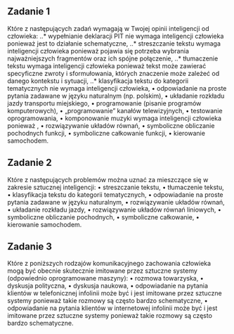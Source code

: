 ## Zadanie 1
Które z następujących zadań wymagają w Twojej opinii inteligencji od człowieka:
..* wypełnianie deklaracji PIT nie wymaga inteligencji człowieka ponieważ jest to działanie schematyczne,
..* streszczanie tekstu wymaga inteligencji człowieka ponieważ pojawia się potrzeba wybrania najważniejszych fragmentów oraz ich spójne połączenie,
..* tłumaczenie tekstu wymaga inteligencji człowieka ponieważ tekst może zawierać specyficzne zwroty i sformułowania, których znaczenie może zależeć od danego kontekstu i sytuacji,
..* klasyfikacja tekstu do kategorii tematycznych nie wymaga inteligencji człowieka,
• odpowiadanie na proste pytania zadawane w języku naturalnym (np. polskim),
• układanie rozkładu jazdy transportu miejskiego,
• programowanie (pisanie programów komputerowych),
• „programowanie” kanałów telewizyjnych,
• testowanie oprogramowania,
• komponowanie muzyki wymaga inteligencji człowieka ponieważ ,
• rozwiązywanie układów równań,
• symboliczne obliczanie pochodnych funkcji,
• symboliczne całkowanie funkcji,
• kierowanie samochodem.



## Zadanie 2
Które z następujących problemów można uznać za mieszczące się w zakresie sztucznej
inteligencji:
• streszczanie tekstu,
• tłumaczenie tekstu,
• klasyfikacja tekstu do kategorii tematycznych,
• odpowiadanie na proste pytania zadawane w języku naturalnym,
• rozwiązywanie układów równań,
• układanie rozkładu jazdy,
• rozwiązywanie układów równań liniowych,
• symboliczne obliczanie pochodnych,
• symboliczne całkowanie,
• kierowanie samochodem.



## Zadanie 3
Które z poniższych rodzajów komunikacyjnego zachowania człowieka mogą być
obecnie skutecznie imitowane przez sztuczne systemy (odpowiednio oprogramowane
maszyny):
• rozmowa towarzyska,
• dyskusja polityczna,
• dyskusja naukowa,
• odpowiadanie na pytania klientów w telefonicznej infolinii może być i jest imitowane przez sztuczne systemy ponieważ takie rozmowy są często bardzo schematyczne,
• odpowiadanie na pytania klientów w internetowej infolinii może być i jest imitowane przez sztuczne systemy ponieważ takie rozmowy są często bardzo schematyczne.
